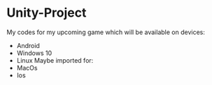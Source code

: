 # Unity-Project
My codes for my upcoming game which will be available on devices:
 - Android
 - Windows 10
 - Linux
Maybe imported for:
 - MacOs
 - Ios

